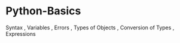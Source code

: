 # Python-Basics
Syntax , Variables  , Errors , Types of Objects , Conversion of Types , Expressions 
